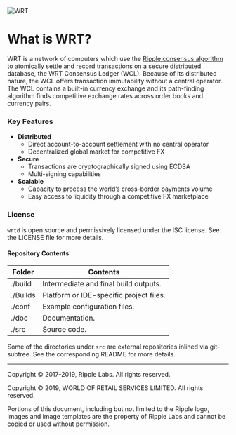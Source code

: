 ![WRT](/images/logo.png)

# What is WRT?
WRT is a network of computers which use the [Ripple consensus algorithm](https://www.youtube.com/watch?v=pj1QVb1vlC0) to atomically settle and record
transactions on a secure distributed database, the WRT Consensus Ledger
(WCL). Because of its distributed nature, the WCL offers transaction immutability
without a central operator. The WCL contains a built-in currency exchange and its
path-finding algorithm finds competitive exchange rates across order books
and currency pairs.

### Key Features
- **Distributed**
  - Direct account-to-account settlement with no central operator
  - Decentralized global market for competitive FX
- **Secure**
  - Transactions are cryptographically signed using ECDSA
  - Multi-signing capabilities
- **Scalable**
  - Capacity to process the world’s cross-border payments volume
  - Easy access to liquidity through a competitive FX marketplace

### License
`wrtd` is open source and permissively licensed under the
ISC license. See the LICENSE file for more details.

#### Repository Contents

| Folder  | Contents |
|---------|----------|
| ./build | Intermediate and final build outputs.          |
| ./Builds| Platform or IDE-specific project files.        |
| ./conf  | Example configuration files.                   |
| ./doc   | Documentation.                                 |
| ./src   | Source code.                                   |

Some of the directories under `src` are external repositories inlined via
git-subtree. See the corresponding README for more details.

- - -

Copyright © 2017-2019, Ripple Labs. All rights reserved.

Copyright © 2019, WORLD OF RETAIL SERVICES LIMITED. All rights reserved.

Portions of this document, including but not limited to the Ripple logo,
images and image templates are the property of Ripple Labs and cannot be
copied or used without permission.
